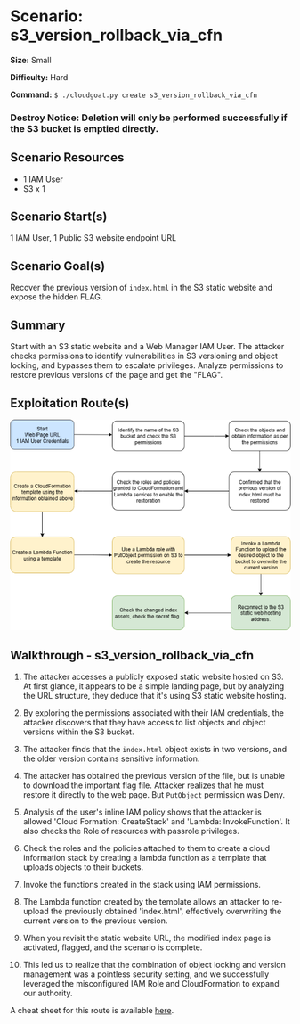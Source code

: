 # Scenario: s3_version_rollback_via_cfn

**Size:** Small

**Difficulty:** Hard

**Command:** `$ ./cloudgoat.py create s3_version_rollback_via_cfn`

### Destroy Notice: Deletion will only be performed successfully if the S3 bucket is emptied directly.

## Scenario Resources

* 1 IAM User
* S3 x 1

## Scenario Start(s)

1 IAM User, 1 Public S3 website endpoint URL

## Scenario Goal(s)

Recover the previous version of `index.html` in the S3 static website and expose the hidden FLAG.

## Summary

Start with an S3 static website and a Web Manager IAM User. The attacker checks permissions to identify vulnerabilities in S3 versioning and object locking, and bypasses them to escalate privileges. Analyze permissions to restore previous versions of the page and get the "FLAG".

## Exploitation Route(s)

![Scenario Route(s)](./assets/route.png)

## Walkthrough - s3_version_rollback_via_cfn

1. The attacker accesses a publicly exposed static website hosted on S3. At first glance, it appears to be a simple landing page, but by analyzing the URL structure, they deduce that it's using S3 static website hosting.

2. By exploring the permissions associated with their IAM credentials, the attacker discovers that they have access to list objects and object versions within the S3 bucket.

3. The attacker finds that the `index.html` object exists in two versions, and the older version contains sensitive information.

4. The attacker has obtained the previous version of the file, but is unable to download the important flag file. Attacker realizes that he must restore it directly to the web page. But `PutObject` permission was Deny.

5. Analysis of the user's inline IAM policy shows that the attacker is allowed 'Cloud Formation: CreateStack' and 'Lambda: InvokeFunction'. It also checks the Role of resources with passrole privileges.

6. Check the roles and the policies attached to them to create a cloud information stack by creating a lambda function as a template that uploads objects to their buckets.

7. Invoke the functions created in the stack using IAM permissions.

8. The Lambda function created by the template allows an attacker to re-upload the previously obtained 'index.html', effectively overwriting the current version to the previous version.

9. When you revisit the static website URL, the modified index page is activated, flagged, and the scenario is complete.

10. This led us to realize that the combination of object locking and version management was a pointless security setting, and we successfully leveraged the misconfigured IAM Role and CloudFormation to expand our authority.

A cheat sheet for this route is available [here](./cheat_sheet.md).
